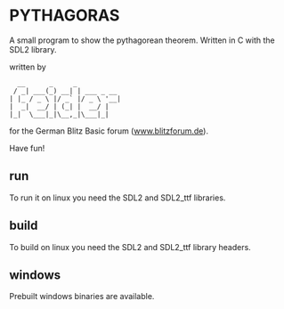 # PYTHAGORAS

A small program to show the pythagorean theorem.
Written in C with the SDL2 library.

written by 
```
  __      _     _
 / _| ___(_) __| | ___ _ __
| |_ / _ \ |/ _` |/ _ \ '__|
|  _|  __/ | (_| |  __/ |
|_|  \___|_|\__,_|\___|_|
```
for the German Blitz Basic forum (www.blitzforum.de).

Have fun!



## run
To run it on linux you need the SDL2 and SDL2_ttf libraries.

## build
To build on linux you need the SDL2 and SDL2_ttf library headers.

## windows
Prebuilt windows binaries are available.

